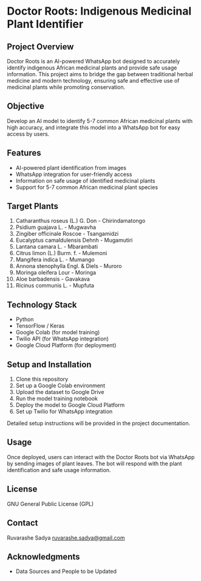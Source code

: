 # Doctor Roots: Indigenous Medicinal Plant Identifier

## Project Overview

Doctor Roots is an AI-powered WhatsApp bot designed to accurately identify indigenous African medicinal plants and provide safe usage information. This project aims to bridge the gap between traditional herbal medicine and modern technology, ensuring safe and effective use of medicinal plants while promoting conservation.

## Objective

Develop an AI model to identify 5-7 common African medicinal plants with high accuracy, and integrate this model into a WhatsApp bot for easy access by users.

## Features

- AI-powered plant identification from images
- WhatsApp integration for user-friendly access
- Information on safe usage of identified medicinal plants
- Support for 5-7 common African medicinal plant species

## Target Plants

1. Catharanthus roseus (L.) G. Don - Chirindamatongo
2. Psidium guajava L. - Mugwavha
3. Zingiber officinale Roscoe - Tsangamidzi
4. Eucalyptus camaldulensis Dehnh - Mugamutiri
5. Lantana camara L. - Mbarambati
6. Citrus limon (L.) Burm. f. - Mulemoni
7. Mangifera indica L. - Mumango
8. Annona stenophylla Engl. & Diels - Muroro
9. Moringa oleifera Lour - Moringa
10. Aloe barbadensis - Gavakava
11. Ricinus communis L. - Mupfuta

## Technology Stack

- Python
- TensorFlow / Keras
- Google Colab (for model training)
- Twilio API (for WhatsApp integration)
- Google Cloud Platform (for deployment)

## Setup and Installation

1. Clone this repository
2. Set up a Google Colab environment
3. Upload the dataset to Google Drive
4. Run the model training notebook
5. Deploy the model to Google Cloud Platform
6. Set up Twilio for WhatsApp integration

Detailed setup instructions will be provided in the project documentation.

## Usage

Once deployed, users can interact with the Doctor Roots bot via WhatsApp by sending images of plant leaves. The bot will respond with the plant identification and safe usage information.

## License

GNU General Public License (GPL)

## Contact

Ruvarashe Sadya
ruvarashe.sadya@gmail.com

## Acknowledgments

- Data Sources and People to be Updated
